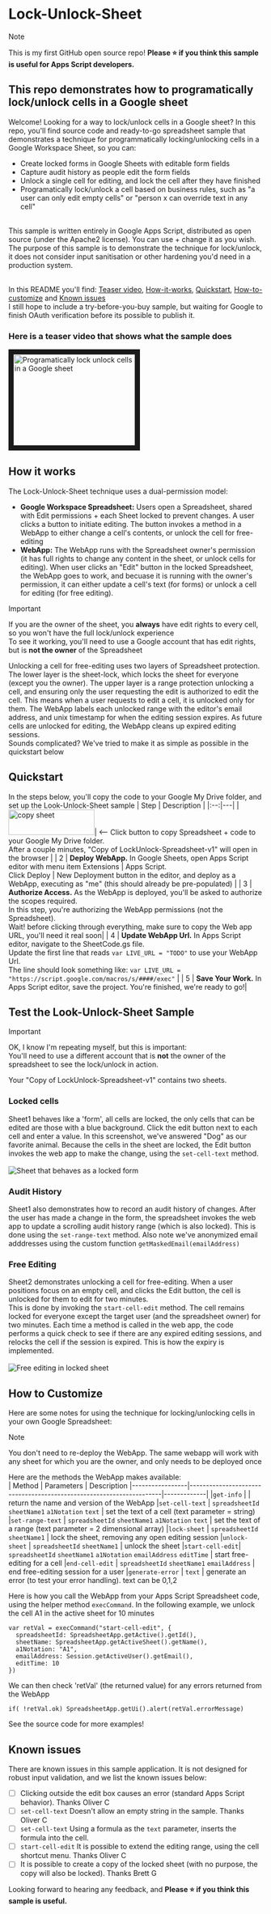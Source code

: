 Lock-Unlock-Sheet
=================

> [!NOTE]
> This is my first GitHub open source repo! **Please :star: if you think this sample is useful for Apps Script developers.**
> <BR>

This repo demonstrates how to programatically lock/unlock cells in a Google sheet
---
Welcome! Looking for a way to lock/unlock cells in a Google sheet? In this repo, you'll find source code and ready-to-go spreadsheet sample that demonstrates a technique for programmatically locking/unlocking cells in a Google Workspace Sheet, so you can:
- Create locked forms in Google Sheets with editable form fields
- Capture audit history as people edit the form fields
- Unlock a single cell for editing, and lock the cell after they have finished
- Programatically lock/unlock a cell based on business rules, such as "a user can only edit empty cells" or "person x can override text in any cell" 
<BR>
This sample is written entirely in Google Apps Script, distributed as open source (under the Apache2 license). You can use + change it as you wish. The purpose of this sample is to demonstrate the technique for lock/unlock, it does not consider input sanitisation or other hardening you'd need in a production system.
<BR>
<BR>

In this README you'll find: 
[Teaser video](here-is-a-teaser-video-that-shows-what-the-sample-does), 
[How-it-works](how-works), 
[Quickstart](quickstart), 
[How-to-customize](how-to-customize) and 
[Known issues](known-issues)
<BR>
I still hope to include a try-before-you-buy sample, but waiting for Google to finish OAuth verification before its possible to publish it. 

### Here is a teaser video that shows what the sample does

<a href="http://www.youtube.com/watch?feature=player_embedded&v=mMHZOjfS9K8
" target="_blank"><img src="http://img.youtube.com/vi/mMHZOjfS9K8/0.jpg" 
alt="Programatically lock unlock cells in a Google sheet" width="240" height="180" border="10" /></a>
<!--
### Here is the try-before-you-buy sample:
<table>
  <tr>
    <td>TODO WAITING FOR OAUTH VERIFICATION</td>
    <td><-- Click this button to open the lock/unlock sample spreadsheet shown in the teaser video above. Your browser will need to be logged into a Google account</td>
  </tr>
</table>
<BR>
-->
How it works
---
The Lock-Unlock-Sheet technique uses a dual-permission model:
* **Google Workspace Spreadsheet:** Users open a Spreadsheet, shared with Edit permissions + each Sheet locked to prevent changes. A user clicks a button to initiate editing. The button invokes a method in a WebApp to either change a cell's contents, or unlock the cell for free-editing 
* **WebApp:** The WebApp runs with the Spreadsheet owner's permission (it has full rights to change any content in the sheet, or unlock cells for editing). When user clicks an "Edit" button in the locked Spreadsheet, the WebApp goes to work, and becuase it is running with the owner's permission, it can either update a cell's text (for forms) or unlock a cell for editing (for free editing).

> [!IMPORTANT]
> If you are the owner of the sheet, you **always** have edit rights to every cell, so you won't have the full lock/unlock experience
> <BR> To see it working, you'll need to use a Google account that has edit rights, but is **not the owner** of the Spreadsheet
> 

Unlocking a cell for free-editing uses two layers of Spreadsheet protection. The lower layer is the sheet-lock, which locks the sheet for everyone (except you the owner). The upper layer is a range protection unlocking a cell, and ensuring only the user requesting the edit is authorized to edit the cell. This means when a user requests to edit a cell, it is unlocked only for them. The WebApp labels each unlocked range with the editor's email address, and unix timestamp for when the editing session expires. As future cells are unlocked for editing, the WebApp cleans up expired editing sessions. 
<BR>
Sounds complicated? We've tried to make it as simple as possible in the quickstart below

Quickstart
---
In the steps below, you'll copy the code to your Google My Drive folder, and set up the Look-Unlock-Sheet sample
| Step | Description |
|:--:|---|
| [<img src="res/copy-sheet-button.png" alt="copy sheet" width="170" height="50">](https://docs.google.com/spreadsheets/d/1v0-gRB5bTq_9HZ3vGA56-S1ANtbSTOxI3ZQkQdM7oCg/copy)| <-- Click button to copy Spreadsheet + code to your Google My Drive folder.<br>After a couple minutes, "Copy of LockUnlock-Spreadsheet-v1" will open in the browser |
|  2 | **Deploy WebApp.** In Google Sheets, open Apps Script editor with menu item Extensions \| Apps Script.<br>Click Deploy \| New Deployment button in the editor, and deploy as a WebApp, executing as "me" (this should already be pre-populated) |
|  3 | **Authorize Access.** As the WebApp is deployed, you'll be asked to authorize the scopes required.<br>In this step, you're authorizing the WebApp permissions (not the Spreadsheet).<br>Wait! before clicking through everything, make sure to copy the Web app URL, you'll need it real soon|
|  4 | **Update WebApp Url.** In Apps Script editor, navigate to the SheetCode.gs file.<br>Update the first line that reads `var LIVE_URL = "TODO"` to use your WebApp Url.<br>The line should look something like: `var LIVE_URL = "https://script.google.com/macros/s/####/exec"` |
|  5 | **Save Your Work.** In Apps Script editor, save the project. You're finished, we're ready to go!|


Test the Look-Unlock-Sheet Sample
---------------------------------
> [!IMPORTANT]
> OK, I know I'm repeating myself, but this is important:
> <BR>
> You'll need to use a different account that is **not** the owner of the spreadsheet to see the lock/unlock in action.
> <BR>

Your "Copy of LockUnlock-Spreadsheet-v1" contains two sheets.
<BR>

### Locked cells
Sheet1 behaves like a 'form', all cells are locked, the only cells that can be edited are those with a blue background. Click the edit button next to each cell and enter a value. In this screenshot, we've answered  "Dog" as our favorite animal. Because the cells in the sheet are locked, the Edit button invokes the web app to make the change, using the `set-cell-text` method.
<BR>
<BR>
![Sheet that behaves as a locked form](res/test-01-form.png)

### Audit History
Sheet1 also demonstrates how to record an audit history of changes. After the user has made a change in the form, the spreadsheet invokes the web app to update a scrolling audit history range (which is also locked). This is done using the `set-range-text` method. Also note we've anonymized email adddresses using the custom function `getMaskedEmail(emailAddress)`

### Free Editing
Sheet2 demonstrates unlocking a cell for free-editing. When a user positions focus on an empty cell, and clicks the Edit button, the cell is unlocked for them to edit for two minutes.<BR>
This is done by invoking the `start-cell-edit` method. The cell remains locked for everyone except the target user (and the spreadsheet owner) for two minutes. Each time a method is called in the web app, the code performs a quick check to see if there are any expired editing sessions, and relocks the cell if the session is expired. This is how the expiry is implemented.
<BR>
<BR>
![Free editing in locked sheet](res/test-02-freeedit.png)

How to Customize
----------------
Here are some notes for using the technique for locking/unlocking cells in your own Google Spreadsheet:
> [!NOTE]
> You don't need to re-deploy the WebApp. The same webapp will work with any sheet for which you are the owner, and only needs to be deployed once
> 

Here are the methods the WebApp makes available:<BR>
| Method          | Parameters                                                          | Description
|-----------------|---------------------------------------------------------------------|-------------|
|`get-info`       |                                                                     | return the name and version of the WebApp 
|`set-cell-text`  | `spreadsheetId` `sheetName1` `a1Notation` `text`                    | set the text of a cell (text parameter = string)
|`set-range-text` | `spreadsheetId` `sheetName1` `a1Notation` `text`                    | set the text of a range (text parameter = 2 dimensional array)
|`lock-sheet`     | `spreadsheetId` `sheetName1`                                        | lock the sheet, removing any open editing session
|`unlock-sheet`   | `spreadsheetId` `sheetName1`                                        | unlock the sheet
|`start-cell-edit`| `spreadsheetId` `sheetName1` `a1Notation` `emailAddress` `editTime` | start free-editing for a cell
|`end-cell-edit`  | `spreadsheetId` `sheetName1` `emailAddress`                         | end free-editing session for a user
|`generate-error` | `text`                                                              | generate an error (to test your error handling). text can be 0,1,2

Here is how you call the WebApp from your Apps Script Spreadsheet code, using the helper method `execCommand`.
In the following example, we unlock the cell A1 in the active sheet for 10 minutes
```
var retVal = execCommand("start-cell-edit", {
  spreadsheetId: SpreadsheetApp.getActive().getId(),
  sheetName: SpreadsheetApp.getActiveSheet().getName(),
  a1Notation: "A1",
  emailAddress: Session.getActiveUser().getEmail(),
  editTime: 10
})
```
We can then check 'retVal' (the returned value) for any errors returned from the WebApp
```
if( !retVal.ok) SpreadsheetApp.getUi().alert(retVal.errorMessage)
```
See the source code for more examples!

Known issues
------------
There are known issues in this sample application. It is not designed for robust input validation, and we list the known issues below:
- [ ] Clicking outside the edit box causes an error (standard Apps Script behavior). Thanks Oliver C
- [ ] `set-cell-text` Doesn't allow an empty string in the sample. Thanks Oliver C
- [ ] `set-cell-text` Using a formula as the `text` parameter, inserts the formula into the cell. 
- [ ] `start-cell-edit` It is possible to extend the editing range, using the cell shortcut menu. Thanks Oliver C
- [ ] It is possible to create a copy of the locked sheet (with no purpose, the copy will also be locked). Thanks Brett G

Looking forward to hearing any feedback, and **Please :star: if you think this sample is useful.**



